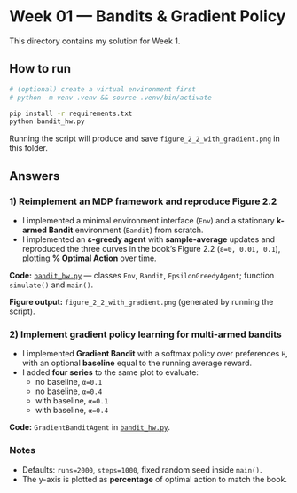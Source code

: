# Week 01 — Bandits & Gradient Policy

This directory contains my solution for Week 1.

## How to run

```bash
# (optional) create a virtual environment first
# python -m venv .venv && source .venv/bin/activate

pip install -r requirements.txt
python bandit_hw.py
```

Running the script will produce and save `figure_2_2_with_gradient.png` in this folder.

## Answers

### 1) Reimplement an MDP framework and reproduce Figure 2.2

- I implemented a minimal environment interface (`Env`) and a stationary **k-armed Bandit** environment (`Bandit`) from scratch.
- I implemented an **ε-greedy agent** with **sample-average** updates and reproduced the three curves in the book’s Figure 2.2 (`ε=0, 0.01, 0.1`), plotting **% Optimal Action** over time.

**Code:** [`bandit_hw.py`](./bandit_hw.py) — classes `Env`, `Bandit`, `EpsilonGreedyAgent`; function `simulate()` and `main()`.

**Figure output:** `figure_2_2_with_gradient.png` (generated by running the script).

### 2) Implement gradient policy learning for multi-armed bandits

- I implemented **Gradient Bandit** with a softmax policy over preferences `H`, with an optional **baseline** equal to the running average reward.
- I added **four series** to the same plot to evaluate:
  - no baseline, `α=0.1`
  - no baseline, `α=0.4`
  - with baseline, `α=0.1`
  - with baseline, `α=0.4`

**Code:** `GradientBanditAgent` in [`bandit_hw.py`](./bandit_hw.py).

### Notes

- Defaults: `runs=2000`, `steps=1000`, fixed random seed inside `main()`.
- The y-axis is plotted as **percentage** of optimal action to match the book.
